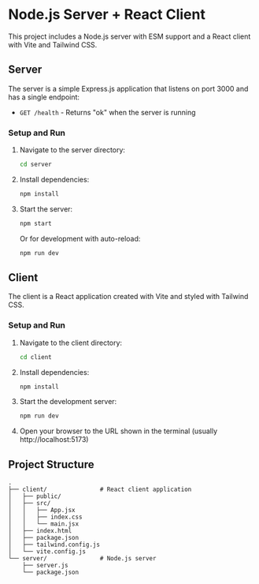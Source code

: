 # Node.js Server + React Client

This project includes a Node.js server with ESM support and a React client with Vite and Tailwind CSS.

## Server

The server is a simple Express.js application that listens on port 3000 and has a single endpoint:
- `GET /health` - Returns "ok" when the server is running

### Setup and Run

1. Navigate to the server directory:
   ```bash
   cd server
   ```

2. Install dependencies:
   ```bash
   npm install
   ```

3. Start the server:
   ```bash
   npm start
   ```
   Or for development with auto-reload:
   ```bash
   npm run dev
   ```

## Client

The client is a React application created with Vite and styled with Tailwind CSS.

### Setup and Run

1. Navigate to the client directory:
   ```bash
   cd client
   ```

2. Install dependencies:
   ```bash
   npm install
   ```

3. Start the development server:
   ```bash
   npm run dev
   ```

4. Open your browser to the URL shown in the terminal (usually http://localhost:5173)

## Project Structure

```
.
├── client/               # React client application
│   ├── public/
│   ├── src/
│   │   ├── App.jsx
│   │   ├── index.css
│   │   └── main.jsx
│   ├── index.html
│   ├── package.json
│   ├── tailwind.config.js
│   └── vite.config.js
└── server/               # Node.js server
    ├── server.js
    └── package.json
```